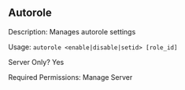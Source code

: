 ## Autorole

Description: Manages autorole settings

Usage: `autorole <enable|disable|setid> [role_id]`

Server Only? Yes

Required Permissions: Manage Server